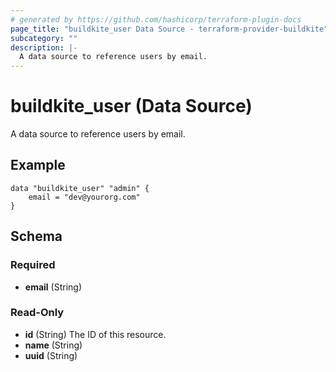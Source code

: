 ```yaml
---
# generated by https://github.com/hashicorp/terraform-plugin-docs
page_title: "buildkite_user Data Source - terraform-provider-buildkite"
subcategory: ""
description: |-
  A data source to reference users by email.
---
```


# buildkite_user (Data Source)

A data source to reference users by email.

## Example
```hcl
data "buildkite_user" "admin" {
	email = "dev@yourorg.com"
}
```

<!-- schema generated by tfplugindocs -->
## Schema

### Required

- **email** (String)

### Read-Only

- **id** (String) The ID of this resource.
- **name** (String)
- **uuid** (String)


